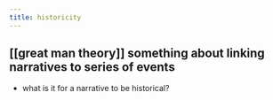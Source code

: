 ```yaml
---
title: historicity
---
```


## [[great man theory]] something about linking narratives to series of events
- what is it for a narrative to be historical?
